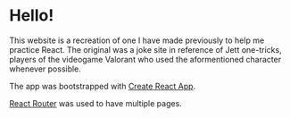 # Hello!

This website is a recreation of one I have made previously to help me practice React.
The original was a joke site in reference of Jett one-tricks, players of the videogame Valorant who used the aformentioned character whenever possible.

The app was bootstrapped with [Create React App](https://github.com/facebook/create-react-app).

[React Router](https://github.com/remix-run/react-router) was used to have multiple pages.

